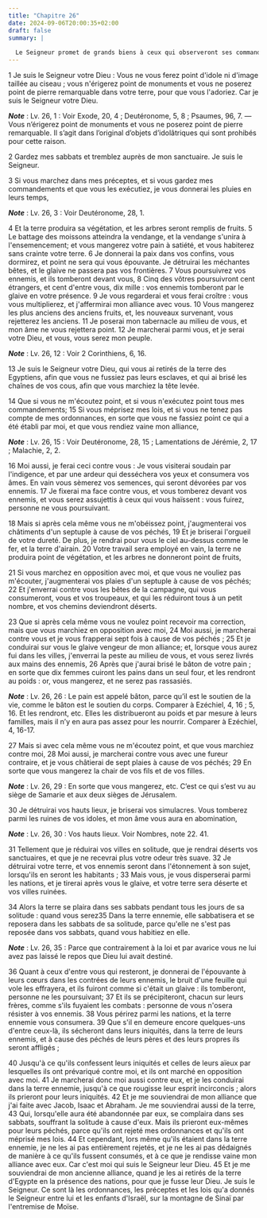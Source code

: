 ```yaml
---
title: "Chapitre 26"
date: 2024-09-06T20:00:35+02:00
draft: false
summary: |
  
  Le Seigneur promet de grands biens à ceux qui observeront ses commandements ; et il menace de grands maux ceux qui les violeront.
---
```



1 Je suis le Seigneur votre Dieu : Vous ne vous ferez point d'idole ni d'image taillée au ciseau ; vous n'érigerez point de monuments et vous ne poserez point de pierre remarquable dans votre terre, pour que vous l'adoriez. Car je suis le Seigneur votre Dieu.

***Note*** :  Lv. 26, 1 : Voir Exode, 20, 4 ; Deutéronome, 5, 8 ; Psaumes, 96, 7. ― Vous n’érigerez point de monuments et vous ne poserez point de pierre remarquable. Il s’agit dans l’original d’objets d’idolâtriques qui sont prohibés pour cette raison.


2 Gardez mes sabbats et tremblez auprès de mon sanctuaire. Je suis le Seigneur.


3 Si vous marchez dans mes préceptes, et si vous gardez mes commandements et que vous les exécutiez, je vous donnerai les pluies en leurs temps,

***Note*** :  Lv. 26, 3 : Voir Deutéronome, 28, 1.

4 Et la terre produira sa végétation, et les arbres seront remplis de fruits. 5 Le battage des moissons atteindra la vendange, et la vendange s'unira à l'ensemencement; et vous mangerez votre pain à satiété, et vous habiterez sans crainte votre terre. 6 Je donnerai la paix dans vos confins, vous dormirez, et point ne sera qui vous épouvante. Je détruirai les méchantes bêtes, et le glaive ne passera pas vos frontières. 7 Vous poursuivrez vos ennemis, et ils tomberont devant vous, 8 Cinq des vôtres poursuivront cent étrangers, et cent d'entre vous, dix mille : vos ennemis tomberont par le glaive en votre présence. 9 Je vous regarderai et vous ferai croître : vous vous multiplierez, et j'affermirai mon alliance avec vous. 10 Vous mangerez les plus anciens des anciens fruits, et, les nouveaux survenant, vous rejetterez les anciens. 11 Je poserai mon tabernacle au milieu de vous, et mon âme ne vous rejettera point. 12 Je marcherai parmi vous, et je serai votre Dieu, et vous, vous serez mon peuple.

***Note*** :  Lv. 26, 12 : Voir 2 Corinthiens, 6, 16.

13 Je suis le Seigneur votre Dieu, qui vous ai retirés de la terre des Egyptiens, afin que vous ne fussiez pas leurs esclaves, et qui ai brisé les chaînes de vos cous, afin que vous marchiez la tête levée.


14 Que si vous ne m'écoutez point, et si vous n'exécutez point tous mes commandements; 15 Si vous méprisez mes lois, et si vous ne tenez pas compte de mes ordonnances, en sorte que vous ne fassiez point ce qui a été établi par moi, et que vous rendiez vaine mon alliance,

***Note*** :  Lv. 26, 15 : Voir Deutéronome, 28, 15 ; Lamentations de Jérémie, 2, 17 ; Malachie, 2, 2.

16 Moi aussi, je ferai ceci contre vous : Je vous visiterai soudain par l'indigence, et par une ardeur qui desséchera vos yeux et consumera vos âmes. En vain vous sèmerez vos semences, qui seront dévorées par vos ennemis. 17 Je fixerai ma face contre vous, et vous tomberez devant vos ennemis, et vous serez assujettis à ceux qui vous haïssent : vous fuirez, personne ne vous poursuivant.


18 Mais si après cela même vous ne m'obéissez point, j'augmenterai vos châtiments d'un septuple à cause de vos péchés, 19 Et je briserai l'orgueil de votre dureté. De plus, je rendrai pour vous le ciel au-dessus comme le fer, et la terre d'airain. 20 Votre travail sera employé en vain, la terre ne produira point de végétation, et les arbres ne donneront point de fruits,


21 Si vous marchez en opposition avec moi, et que vous ne vouliez pas m'écouter, j'augmenterai vos plaies d'un septuple à cause de vos péchés; 22 Et j'enverrai contre vous les bêtes de la campagne, qui vous consumeront, vous et vos troupeaux, et qui les réduiront tous à un petit nombre, et vos chemins deviendront déserts.


23 Que si après cela même vous ne voulez point recevoir ma correction, mais que vous marchiez en opposition avec moi, 24 Moi aussi, je marcherai contre vous et je vous frapperai sept fois à cause de vos péchés ; 25 Et je conduirai sur vous le glaive vengeur de mon alliance; et, lorsque vous aurez fui dans les villes, j'enverrai la peste au milieu de vous, et vous serez livrés aux mains des ennemis, 26 Après que j'aurai brisé le bâton de votre pain ; en sorte que dix femmes cuiront les pains dans un seul four, et les rendront au poids : or, vous mangerez, et ne serez pas rassasiés.

***Note*** :  Lv. 26, 26 : Le pain est appelé bâton, parce qu’il est le soutien de la vie, comme le bâton est le soutien du corps. Comparer à Ezéchiel, 4, 16 ; 5, 16. Et les rendront, etc. Elles les distribueront au poids et par mesure à leurs familles, mais il n’y en aura pas assez pour les nourrir. Comparer à Ezéchiel, 4, 16-17.


27 Mais si avec cela même vous ne m'écoutez point, et que vous marchiez contre moi, 28 Moi aussi, je marcherai contre vous avec une fureur contraire, et je vous châtierai de sept plaies à cause de vos péchés; 29 En sorte que vous mangerez la chair de vos fils et de vos filles.

***Note*** :  Lv. 26, 29 : En sorte que vous mangerez, etc. C’est ce qui s’est vu au siège de Samarie et aux deux sièges de Jérusalem.

30 Je détruirai vos hauts lieux, je briserai vos simulacres. Vous tomberez parmi les ruines de vos idoles, et mon âme vous aura en abomination,

***Note*** :  Lv. 26, 30 : Vos hauts lieux. Voir Nombres, note 22. 41.

31 Tellement que je réduirai vos villes en solitude, que je rendrai déserts vos sanctuaires, et que je ne recevrai plus votre odeur très suave. 32 Je détruirai votre terre, et vos ennemis seront dans l'étonnement à son sujet, lorsqu'ils en seront les habitants ; 33 Mais vous, je vous disperserai parmi les nations, et je tirerai après vous le glaive, et votre terre sera déserte et vos villes ruinées.


34 Alors la terre se plaira dans ses sabbats pendant tous les jours de sa solitude : quand vous serez35 Dans la terre ennemie, elle sabbatisera et se reposera dans les sabbats de sa solitude, parce qu'elle ne s'est pas reposée dans vos sabbats, quand vous habitiez en elle.

***Note*** :  Lv. 26, 35 : Parce que contrairement à la loi et par avarice vous ne lui avez pas laissé le repos que Dieu lui avait destiné.


36 Quant à ceux d'entre vous qui resteront, je donnerai de l'épouvante à leurs cœurs dans les contrées de leurs ennemis, le bruit d'une feuille qui vole les effrayera, et ils fuiront comme si c'était un glaive : ils tomberont, personne ne les poursuivant; 37 Et ils se précipiteront, chacun sur leurs frères, comme s'ils fuyaient les combats : personne de vous n'osera résister à vos ennemis. 38 Vous périrez parmi les nations, et la terre ennemie vous consumera. 39 Que s'il en demeure encore quelques-uns d'entre ceux-là, ils sécheront dans leurs iniquités, dans la terre de leurs ennemis, et à cause des péchés de leurs pères et des leurs propres ils seront affligés ;


40 Jusqu'à ce qu'ils confessent leurs iniquités et celles de leurs aïeux par lesquelles ils ont prévariqué contre moi, et ils ont marché en opposition avec moi. 41 Je marcherai donc moi aussi contre eux, et je les conduirai dans la terre ennemie, jusqu'à ce que rougisse leur esprit incirconcis ; alors ils prieront pour leurs iniquités. 42 Et je me souviendrai de mon alliance que j'ai faite avec Jacob, Isaac et Abraham. Je me souviendrai aussi de la terre, 43 Qui, lorsqu'elle aura été abandonnée par eux, se complaira dans ses sabbats, souffrant la solitude à cause d'eux. Mais ils prieront eux-mêmes pour leurs péchés, parce qu'ils ont rejeté mes ordonnances et qu'ils ont méprisé mes lois. 44 Et cependant, lors même qu'ils étaient dans la terre ennemie, je ne les ai pas entièrement rejetés, et je ne les ai pas dédaignés de manière à ce qu'ils fussent consumés, et à ce que je rendisse vaine mon alliance avec eux. Car c'est moi qui suis le Seigneur leur Dieu. 45 Et je me souviendrai de mon ancienne alliance, quand je
les ai retirés de la terre d'Egypte en la présence des nations, pour que je fusse leur Dieu. Je suis le Seigneur. Ce sont là les ordonnances, les préceptes et les lois qu'a donnés le Seigneur entre lui et les enfants d'Israël, sur la montagne de Sinaï par l'entremise de Moïse.


